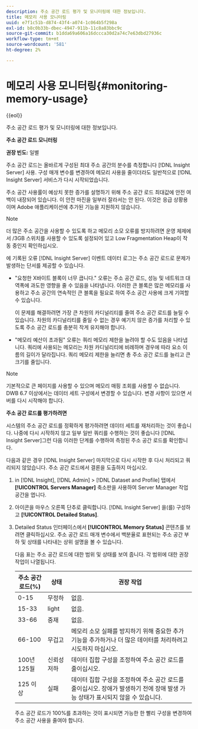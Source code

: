 ```yaml
---
description: 주소 공간 로드 평가 및 모니터링에 대한 정보입니다.
title: 메모리 사용 모니터링
uuid: e7f1c51b-d874-43f4-a074-1c064b5f298a
exl-id: b8c0b33b-dbec-4947-911b-11c8a83bbc9c
source-git-commit: b1dda69a606a16dccca30d2a74c7e63dbd27936c
workflow-type: tm+mt
source-wordcount: '581'
ht-degree: 2%

---
```


# 메모리 사용 모니터링{#monitoring-memory-usage}

{{eol}}

주소 공간 로드 평가 및 모니터링에 대한 정보입니다.

**주소 공간 로드 모니터링**

**권장 빈도:** 일별

주소 공간 로드는 올바르게 구성된 최대 주소 공간의 분수를 측정합니다 [!DNL Insight Server] 사용. 구성 매개 변수를 변경하여 메모리 사용을 줄이더라도 일반적으로 [!DNL Insight Server] 서비스가 다시 시작되었습니다.

주소 공간 사용률이 예상치 못한 증가를 설명하기 위해 주소 공간 로드 최대값에 안전 여백이 내장되어 있습니다. 이 안전 마진을 일부러 잘라서는 안 된다. 이것은 응급 상황용이며 Adobe 애플리케이션에 추가된 기능을 지원하지 않습니다.

>[!NOTE]
>
>더 많은 주소 공간을 사용할 수 있도록 하고 메모리 소모 오류를 방지하려면 운영 체제에서 /3GB 스위치를 사용할 수 있도록 설정되어 있고 Low Fragmentation Heap이 작동 중인지 확인하십시오.

에 기록된 오류 [!DNL Insight Server] 이벤트 데이터 로그는 주소 공간 로드로 문제가 발생하는 단서를 제공할 수 있습니다.

* &quot;요청한 X바이트 블록이 너무 큽니다.&quot; 오류는 주소 공간 로드, 성능 및 네트워크 대역폭에 과도한 영향을 줄 수 있음을 나타냅니다. 이러한 큰 블록은 많은 메모리를 사용하고 주소 공간의 연속적인 큰 블록을 필요로 하여 주소 공간 사용에 크게 기여할 수 있습니다.

   이 문제를 해결하려면 가장 큰 차원의 카디널리티를 줄여 주소 공간 로드를 늘릴 수 있습니다. 차원의 카디널리티를 줄일 수 없는 경우 예기치 않은 증가를 처리할 수 있도록 주소 공간 로드를 충분히 작게 유지해야 합니다.
* &quot;메모리 예산이 초과됨&quot; 오류는 쿼리 메모리 제한을 늘려야 할 수도 있음을 나타냅니다. 쿼리에 사용되는 메모리는 차원 카디널리티에 비례하며 경우에 따라 요소 이름의 길이가 달라집니다. 쿼리 메모리 제한을 늘리면 총 주소 공간 로드를 늘리고 큰 크기를 줄입니다.

>[!NOTE]
>
>기본적으로 큰 페이지를 사용할 수 있으며 메모리 매핑 조회를 사용할 수 없습니다. DWB 6.7 이상에서는 데이터 세트 구성에서 변경할 수 있습니다. 변경 사항이 있으면 서버를 다시 시작해야 합니다.

**주소 공간 로드를 평가하려면**

시스템의 주소 공간 로드를 정확하게 평가하려면 데이터 세트를 재처리하는 것이 좋습니다. 나중에 다시 시작하지 않고 일부 일반 쿼리를 수행하는 것이 좋습니다 [!DNL Insight Server]그런 다음 이러한 단계를 수행하여 측정된 주소 공간 로드를 확인합니다.

다음과 같은 경우 [!DNL Insight Server] 마지막으로 다시 시작한 후 다시 처리되고 쿼리되지 않았습니다. 주소 공간 로드에서 결론을 도출하지 마십시오.

1. in [!DNL Insight], [!DNL Admin] > [!DNL Dataset and Profile] 탭에서 **[!UICONTROL Servers Manager]** 축소판을 사용하여 Server Manager 작업 공간을 엽니다.
1. 아이콘을 마우스 오른쪽 단추로 클릭합니다. [!DNL Insight Server] 을(를) 구성하고 **[!UICONTROL Detailed Status]**.
1. Detailed Status 인터페이스에서 **[!UICONTROL Memory Status]** 콘텐츠를 보려면 클릭하십시오. 주소 공간 로드 매개 변수에서 백분율로 표현되는 주소 공간 부하 및 상태를 나타내는 상위 설명을 볼 수 있습니다.

   다음 표는 주소 공간 로드에 대한 범위 및 상태를 보여 줍니다. 각 범위에 대한 권장 작업이 나열됩니다.

   | 주소 공간 로드(%) | 상태 | 권장 작업 |
   |---|---|---|
   | 0-15 | 무정하 | 없음. |
   | 15-33 | light | 없음. |
   | 33-66 | 중재 | 없음. |
   | 66-100 | 무겁고 | 메모리 소모 실패를 방지하기 위해 중요한 추가 기능을 추가하거나 더 많은 데이터를 처리하려고 시도하지 마십시오. |
   | 100년 125월 | 신뢰성 저하 | 데이터 집합 구성을 조정하여 주소 공간 로드를 줄이십시오. |
   | 125 이상 | 실패 | 데이터 집합 구성을 조정하여 주소 공간 로드를 줄이십시오. 장애가 발생하기 전에 장애 발생 가능 상태가 표시되지 않을 수 있습니다. |

   주소 공간 로드가 100%를 초과하는 것이 표시되면 가능한 한 빨리 구성을 변경하여 주소 공간 사용을 줄여야 합니다.
